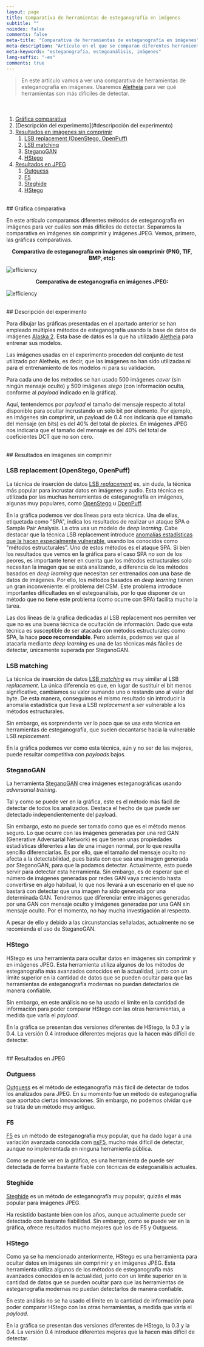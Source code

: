 ```yaml
---
layout: page
title: Comparativa de herramientas de esteganografía en imágenes
subtitle: "" 
noindex: false
comments: false
meta-title: "Comparativa de herramientas de esteganografía en imágenes"
meta-description: "Artículo en el que se comparan diferentes herramientas de esteganografía en imágenes para ver cuáles son más difíciles de detectar."
meta-keywords: "esteganografía, estegoanálisis, imágenes"
lang-suffix: "-es"
comments: true
---
```


> En este artículo vamos a ver una comparativa de herramientas de esteganografía
> en imágenes. Usaremos 
> [Aletheia](https://github.com/daniellerch/aletheia) para ver qué herramientas
> son más difíciles de detectar.

<style>
    [id]::before {
        content: '';
        display: block;
        height:      70px;
        margin-top: -70px;
        visibility: hidden;
    }
</style>

<div class='menu' style='margin-top:50px'></div>

1. [Gráfica comparativa](#gráfica-comparativa)
2. [Descripción del experimento](#descripcción del experimento)
3. [Resultados en imágenes sin comprimir](#resultados-en-imágenes-sin-comprimir)
   1. [LSB replacement (OpenStego, OpenPuff)](#lsb-replacement-openstego-openpuff)
   2. [LSB matching](#lsb-matching)
   3. [SteganoGAN](#steganogan)
   4. [HStego](#hstego)
4. [Resultados en JPEG](#resultados-en-jpeg)
   1. [Outguess](#outguess)
   2. [F5](#F5)
   3. [Steghide](#steghide)
   4. [HStego](#hstego)

<br>
## Gráfica cómparativa

En este artículo comparamos diferentes métodos de esteganografía en imágenes
para ver cuáles son más difíciles de detectar. Separamos la comparativa en
imágenes sin comprimir y imágenes JPEG. Vemos, primero, las gráficas
comparativas.


<center><b>
Comparativa de esteganografía en imágenes sin comprimir (PNG, TIF, BMP, etc):
</b></center>

![efficiency](/stego/aletheia/v03/resources/tool_comparison.png?style=centerme)


<center><b>
Comparativa de esteganografía en imágenes JPEG:
</b></center>

![efficiency](/stego/aletheia/v03/resources/tool_comparison_jpeg.png?style=centerme)


<br>
## Descripción del experimento

Para dibujar las gráficas presentadas en el apartado anterior se han empleado
múltiples métodos de esteganografía usando la base de datos de imágenes
[Alaska 2](https://www.kaggle.com/c/alaska2-image-steganalysis). 
Esta base de datos es la que ha utilizado 
[Aletheia](https://github.com/daniellerch/aletheia) 
para entrenar sus modelos. 

Las imágenes usadas en el experimento proceden del conjunto de test utilizado
por Aletheia, es decir, que las imágenes no han sido utilizadas ni para el
entrenamiento de los modelos ni para su validación.

Para cada uno de los métodos se han usado 500 imágenes *cover* (sin ningún
mensaje oculto) y 500 imágenes *stego* (con información oculta, conforme al
*payload* indicado en la gráfica).

Aquí, tentendemos por *payload* el tamaño del mensaje respecto al total 
disponible para ocultar incrustando un solo bit por elemento. Por ejemplo,
en imágenes sin comprimir, un payload de 0.4 nos indicaría que el tamaño del mensaje
(en bits) es del 40% del total de píxeles. En imágenes JPEG nos indicaría que
el tamaño del mensaje es del 40% del total de coeficientes DCT que no son cero.


<br>
## Resultados en imágenes sin comprimir

### LSB replacement (OpenStego, OpenPuff)

La técnica de inserción de datos 
[LSB *replacement*](/stego/lab/intro/lsb-es/#incrustación-de-la-información-con-lsb-replacement)
es, sin duda, la técnica más popular para incrustar datos en imágenes y audio.
Esta técnica es utilizada por las muchas herramientas de esteganografía
en imágenes, algunas muy populares, como [OpenStego](https://www.openstego.com/) 
u [OpenPuff](https://embeddedsw.net/OpenPuff_Steganography_Home.html).

En la gráfica podemos ver dos líneas para esta técnica. Una de ellas, etiquetada
como "SPA", indica los resultados de realizar un ataque SPA o Sample Pair
Analysis. La otra usa un modelo de *deep learning*. Cabe destacar que la
técnica LSB replacement introduce [anomalías estadísticas que la hacen
especialmente vulnerable](/stego/lab/intro/lsb-es/#los-peligros-del-lsb-replacement),
usando los conocidos como "métodos estructurales". Uno de estos métodos es el
ataque SPA. Si bien los resultados que vemos en la gráfica para el caso SPA
no son de los peores, es importante tener en cuenta que los métodos estructurales
solo necesitan la imagen que se está analizando, a diferencia de los métodos
basados en *deep learning* que necesitan ser entrenados con una base de datos
de imágenes. Por ello, los métodos basados en *deep learning* tienen un gran
inconveniente: el problema del CSM. Este problema introduce importantes 
dificultades en el estegoanálisis, por lo que disponer de un método que no
tiene este problema (como ocurre con SPA) facilita mucho la tarea.

Las dos líneas de la gráfica dedicadas al LSB replacement nos permiten ver que 
no es una buena técnica de ocultación de información. Dado que esta técnica es 
susceptible de ser atacada con métodos estructurales como SPA, la hace 
**poco recomendable**. Pero además, podemos ver que al atacarla mediante 
*deep learning* es una de las técnicas más fáciles de detectar, únicamente 
superada por SteganoGAN.


### LSB matching

La técnica de inserción de datos 
[LSB *matching*](/stego/lab/intro/lsb-es/#incrustación-de-la-información-con-lsb-matching)
es muy similar al LSB *replacement*. La única diferencia es que, en lugar
de sustituir el bit menos significativo, cambiamos su valor sumando uno 
o restando uno al valor del byte. De esta manera, conseguimos el mismo 
resultado sin introducir la anomalía estadística que lleva a LSB *replacement*
a ser vulnerable a los métodos estructurales.

Sin embargo, es sorprendente ver lo poco que se usa esta técnica en herramientas
de esteganografía, que suelen decantarse hacia la vulnerable LSB *replacement*. 

En la gráfica podemos ver como esta técnica, aún y no ser de las mejores,
puede resultar competitiva con *payloads* bajos.


### SteganoGAN

La herramienta [SteganoGAN](https://github.com/DAI-Lab/SteganoGAN)
crea imágenes esteganográficas usando *adversarial training*.

Tal y como se puede ver en la gráfica, este es el método más fácil de 
detectar de todos los analizados. Destaca el hecho de que puede ser detectado
independientemente del payload. 

Sin embargo, esto no puede ser tomado como que es el método menos seguro. 
Lo que ocurre con las imágenes generadas por una red GAN 
(Generative Adversarial Network) es que tienen
unas propiedades estadísticas diferentes a las de una imagen normal, por lo
que resulta sencillo diferenciarlas. Es por ello, que el tamaño del mensaje
oculto no afecta a la detectabilidad, pues basta con que sea una imagen
generada por SteganoGAN, para que la podamos detectar. Actualmente, esto
puede servir para detectar esta herramienta. Sin embargo, es de esperar que
el número de imágenes generadas por redes GAN vaya creciendo hasta convertirse
en algo habitual, lo que nos llevará a un escenario en el que no bastará
con detectar que una imagen ha sido generada por una determinada GAN. 
Tendremos que diferenciar entre imágenes generadas por una GAN con mensaje 
oculto y imágenes generadas por una GAN sin mensaje oculto. Por el momento, 
no hay mucha investigación al respecto.

A pesar de ello y debido a las circunstancias señaladas, actualmente no se 
recomienda el uso de SteganoGAN.


### HStego

HStego es una herramienta para ocultar datos en imágenes sin comprimir y 
en imágenes JPEG. Esta herramienta utiliza algunos de los métodos de esteganografía más 
avanzados conocidos en la actualidad, junto con un límite superior en la 
cantidad de datos que se pueden ocultar para que las herramientas de 
esteganografía modernas no puedan detectarlos de manera confiable.

Sin embargo, en este análisis no se ha usado el límite en la cantidad de
información para poder comparar HStego con las otras herramientas, a medida
que varía el *payload*.

En la gráfica se presentan dos versiones diferentes de HStego, la 0.3 y la
0.4. La versión 0.4 introduce diferentes mejoras que la hacen más difícil de
detectar.



<br>
## Resultados en JPEG

### Outguess

[Outguess](https://en.wikipedia.org/wiki/OutGuess) es el método de 
esteganografía más fácil de detectar de todos los analizados para JPEG.
En su momento fue un método de esteganografía que aportaba ciertas
innovaciones. Sin embargo, no podemos olvidar que se trata de un método
muy antiguo.


### F5
[F5](https://github.com/daniellerch/stego-collection/tree/master/F5) es un 
método de esteganografía muy popular, que ha dado lugar a una variación
avanzada conocida com [nsF5](https://dde.binghamton.edu/download/nsf5simulator/), 
mucho más difícil de detectar, aunque no implementada en ninguna herramienta pública.

Como se puede ver en la gráfica, es una herramienta de puede ser detectada
de forma bastante fiable con técnicas de estegoanálisis actuales.

### Steghide

[Steghide](https://steghide.sourceforge.net/) es un método de esteganografía
muy popular, quizás el más popular para imágenes JPEG. 

Ha resistido bastante bien con los años, aunque actualmente puede ser
detectado con bastante fiabilidad. Sin embargo, como se puede ver en la
gráfica, ofrece resultados mucho mejores que los de F5 y Outguess.


### HStego

Como ya se ha mencionado anteriormente, HStego es una 
herramienta para ocultar datos en imágenes sin comprimir y en imágenes 
JPEG. Esta herramienta utiliza algunos de los métodos de esteganografía más 
avanzados conocidos en la actualidad, junto con un límite superior en la 
cantidad de datos que se pueden ocultar para que las herramientas de 
esteganografía modernas no puedan detectarlos de manera confiable.

En este análisis no se ha usado el límite en la cantidad de
información para poder comparar HStego con las otras herramientas, a medida
que varía el *payload*.

En la gráfica se presentan dos versiones diferentes de HStego, la 0.3 y la
0.4. La versión 0.4 introduce diferentes mejoras que la hacen más difícil de
detectar.






